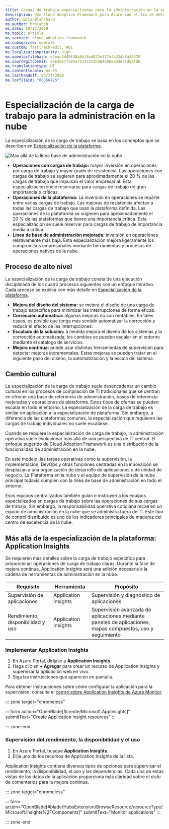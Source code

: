 ```yaml
---
title: Cargas de trabajo especializadas para la administración en la nube
description: Use Cloud Adoption Framework para Azure con el fin de obtener información sobre las operaciones de administración en la nube con cargas de trabajo especializadas.
author: BrianBlanchard
ms.author: brblanch
ms.date: 10/17/2019
ms.topic: article
ms.service: cloud-adoption-framework
ms.subservice: operate
ms.custom: fasttrack-edit, AQC
ms.localizationpriority: high
ms.openlocfilehash: e2eac3d49f38a8b15ed822e177afb224afa20270
ms.sourcegitcommit: ea63be7fa94a75335223bd84d065ad3ea1d54fdb
ms.translationtype: HT
ms.contentlocale: es-ES
ms.lasthandoff: 03/27/2020
ms.locfileid: "80356425"
---
```

# <a name="workload-specialization-for-cloud-management"></a>Especialización de la carga de trabajo para la administración en la nube

La especialización de la carga de trabajo se basa en los conceptos que se describen en [Especialización de la plataforma](./platform-specialization.md).

![Más allá de la línea base de administración en la nube](../../_images/manage/beyond-the-baseline.png)

- **Operaciones con cargas de trabajo:** mayor inversión en operaciones por carga de trabajo y mayor grado de resistencia. Las operaciones con cargas de trabajo se sugieren para aproximadamente el 20 % de las cargas de trabajo que impulsan el valor empresarial. Esta especialización suele reservarse para cargas de trabajo de gran importancia o críticas.
- **Operaciones de la plataforma:** La inversión en operaciones se reparte entre varias cargas de trabajo. Las mejoras de resistencia afectan a todas las cargas de trabajo que usan la plataforma definida. Las operaciones de la plataforma se sugieren para aproximadamente el 20 % de las plataformas que tienen una importancia crítica. Esta especialización se suele reservar para cargas de trabajo de importancia media a crítica.
- **Línea de base de administración mejorada:** inversión en operaciones relativamente más baja. Esta especialización mejora ligeramente los compromisos empresariales mediante herramientas y procesos de operaciones nativos de la nube.

## <a name="high-level-process"></a>Proceso de alto nivel

La especialización de la carga de trabajo consta de una ejecución disciplinada de los cuatro procesos siguientes con un enfoque iterativo. Cada proceso se explica con más detalle en [Especialización de la plataforma](./platform-specialization.md).

- **Mejora del diseño del sistema:** se mejora el diseño de una carga de trabajo específica para minimizar las interrupciones de forma eficaz.
- **Corrección automática:** algunas mejoras no son rentables. En tales casos, es posible que tenga más sentido automatizar la corrección y reducir el efecto de las interrupciones.
- **Escalado de la solución:** a medida mejora el diseño de los sistemas y la corrección automatizada, los cambios se pueden escalar en el entorno mediante el catálogo de servicios.
- **Mejora continua:** puede usar distintas herramientas de supervisión para detectar mejoras incrementales. Estas mejoras se pueden tratar en el siguiente paso del diseño, la automatización y la escala del sistema.

## <a name="cultural-change"></a>Cambio cultural

La especialización de la carga de trabajo suele desencadenar un cambio cultural en los procesos de compilación de TI tradicionales que se centran en ofrecer una base de referencia de administración, bases de referencia mejoradas y operaciones de plataforma. Estos tipos de ofertas se pueden escalar en todo el entorno. La especialización de la carga de trabajo es similar en aplicación a la especialización de plataforma. Sin embargo, a diferencia de las plataformas comunes, la especialización que requieren las cargas de trabajo individuales no suele escalarse.

Cuando se requiere la especialización de carga de trabajo, la administración operativa suele evolucionar más allá de una perspectiva de TI central. El enfoque sugerido de Cloud Adoption Framework es una distribución de la funcionalidad de administración en la nube.

En este modelo, las tareas operativas como la supervisión, la implementación, DevOps y otras funciones centradas en la innovación se desplazan a una organización de desarrollo de aplicaciones o de unidad de negocio. La Plataforma en la nube y el equipo de supervisión de la nube principal todavía cumplen con la línea de base de administración en todo el entorno.

Esos equipos centralizados también guían e instruyen a los equipos especializados en cargas de trabajo sobre las operaciones de sus cargas de trabajo. Sin embargo, la responsabilidad operativa cotidiana recae en un equipo de administración en la nube que se administra fuera de TI. Este tipo de control distribuido es uno de los indicadores principales de madurez del centro de excelencia de la nube.

## <a name="beyond-platform-specialization-application-insights"></a>Más allá de la especialización de la plataforma: Application Insights

Se requieren más detalles sobre la carga de trabajo específica para proporcionar operaciones de carga de trabajo claras. Durante la fase de mejora continua, Application Insights será una adición necesaria a la cadena de herramientas de administración en la nube.

|Requisito|Herramienta|Propósito|
|---|---|---|
|Supervisión de aplicaciones|Application Insights|Supervisión y diagnóstico de aplicaciones|
|Rendimiento, disponibilidad y uso|Application Insights|Supervisión avanzada de aplicaciones mediante paneles de aplicaciones, mapas compuestos, uso y seguimiento|

### <a name="deploy-application-insights"></a>Implementar Application Insights

1. En Azure Portal, diríjase a **Application Insights**.
1. Haga clic en **+ Agregar** para crear un recurso de Application Insights y supervisar la aplicación web en vivo.
1. Siga las instrucciones que aparecen en pantalla.

Para obtener instrucciones sobre cómo configurar la aplicación para la supervisión, consulte el [centro sobre Application Insights de Azure Monitor](https://docs.microsoft.com/azure/azure-monitor/azure-monitor-app-hub).

::: zone target="chromeless"

::: form action="OpenBlade[#create/Microsoft.AppInsights]" submitText="Create Application Insight resources" :::

::: zone-end

### <a name="monitor-performance-availability-and-usage"></a>Supervisión del rendimiento, la disponibilidad y el uso

1. En Azure Portal, busque **Application Insights**.
1. Elija uno de los recursos de Application Insights de la lista.

Application Insights contiene diversos tipos de opciones para supervisar el rendimiento, la disponibilidad, el uso y las dependencias. Cada una de estas vistas de los datos de la aplicación proporciona más claridad sobre el ciclo de comentarios para la mejora continua.

::: zone target="chromeless"

<!-- markdownlint-disable DOCSMD001 -->

::: form action="OpenBlade[#blade/HubsExtension/BrowseResource/resourceType/Microsoft.Insights%2FComponents]" submitText="Monitor applications" :::

<!-- markdownlint-enable DOCSMD001 -->

::: zone-end

